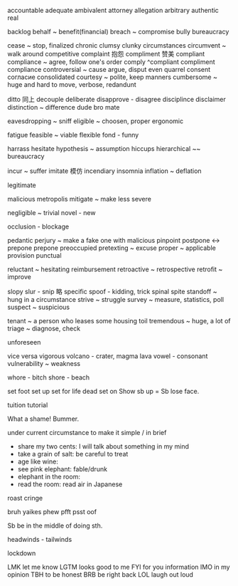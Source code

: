 

accountable
adequate
ambivalent
attorney
allegation
arbitrary
authentic real

backlog
behalf ~ benefit(financial)
breach ~ compromise
bully
bureaucracy



cease ~ stop, finalized
chronic
clumsy clunky
circumstances
circumvent ~ walk around
competitive
complaint 抱怨  compliment 赞美
compliant compliance ~ agree, follow one's order
comply ^compliant compliment compliance
controversial ~ cause argue, disput even quarrel
consent     согласие
consolidated
courtesy ~ polite, keep manners
cumbersome ~ huge and hard to move, verbose, redandunt

ditto    同上
decouple
deliberate
disapprove - disagree
disciplince
disclaimer
distinction ~ difference
dude bro mate

eavesdropping ~ sniff
eligible ~ choosen, proper
ergonomic

fatigue
feasible ~ viable
flexible
fond - funny

harrass
hesitate
hypothesis ~ assumption
hiccups
hierarchical ~~ bureaucracy

incur ~ suffer
imitate  模仿
incendiary
insomnia
inflation ~ deflation


legitimate

malicious
metropolis
mitigate ~ make less severe

negligible ~ trivial
novel - new

occlusion - blockage

pedantic
perjury ~ make a fake one with malicious
pinpoint
postpone <-> prepone
prepone
preoccupied
pretexting ~ excuse
proper ~ applicable
provision
punctual

reluctant ~ hesitating
reimbursement
retroactive ~ retrospective
retrofit ~ improve

slopy
slur -
snip  略
specific
spoof - kidding, trick
spinal
spite
standoff ~ hung in a circumstance
strive ~ struggle
survey ~ measure, statistics, poll
suspect ~ suspicious

tenant ~ a person who leases some housing
toil
tremendous ~ huge, a lot of
triage ~ diagnose, check


unforeseen

vice versa
vigorous
volcano - crater, magma lava
vowel - consonant
vulnerability ~ weakness

whore - bitch
shore - beach


set foot
set up
set for life
dead set on
Show sb up = Sb lose face.


tuition
tutorial

What a shame!
Bummer.

under current circumstance
to make it simple / in brief

* share my two cents: I will talk about something in my mind
* take a grain of salt: be careful to treat
* age like wine:
* see pink elephant: fable/drunk
* elephant in the room:
* read the room: read air in Japanese

roast
cringe

bruh yaikes
phew
pfft psst
oof


Sb be in the middle of doing sth.

headwinds - tailwinds

lockdown


LMK   let me know
LGTM  looks good to me
FYI   for you information
IMO   in my opinion
TBH   to be honest
BRB   be right back
LOL   laugh out loud
